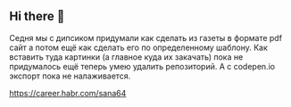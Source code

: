 ## Hi there 👋

Седня мы с дипсиком придумали как сделать из газеты в формате pdf сайт
а потом ещё как сделать его по определенному шаблону.
Как вставить туда картинки (а главное куда их закачать) пока не придумалось
ещё теперь умею удалить репозиторий.
А c codepen.io экспорт пока не налаживается.



<!--
**sana64/sana64** is a ✨ _special_ ✨ repository because its `README.md` (this file) appears on your GitHub profile.

Here are some ideas to get you started:

- 🔭 I’m currently working on ...
- 🌱 I’m currently learning ...
- 👯 I’m looking to collaborate on ...
- 🤔 I’m looking for help with ...
- 💬 Ask me about ...
- 📫 How to reach me: ...
- 😄 Pronouns: ...
- ⚡ Fun fact: ...
-->
https://career.habr.com/sana64

